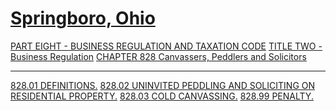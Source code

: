 [Springboro, Ohio](indexee20.html)
==================================

[PART EIGHT - BUSINESS REGULATION AND TAXATION CODE](394aa412.html)
[TITLE TWO - Business Regulation](3966a412.html) [CHAPTER 828
Canvassers, Peddlers and Solicitors](3c02a412.html)

* * * * *

[828.01 DEFINITIONS.](3c13a412.html) [828.02 UNINVITED PEDDLING AND
SOLICITING ON RESIDENTIAL PROPERTY.](3c1ea412.html) [828.03 COLD
CANVASSING.](3c22a412.html) [828.99 PENALTY.](3c26a412.html)
